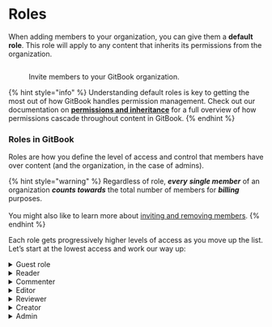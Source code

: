 # Roles

When adding members to your organization, you can give them a **default role**. This role will apply to any content that inherits its permissions from the organization.

<figure><img src="../../.gitbook/assets/invite-members (1).png" alt=""><figcaption><p>Invite members to your GitBook organization.</p></figcaption></figure>

{% hint style="info" %}
Understanding default roles is key to getting the most out of how GitBook handles permission management. Check out our documentation on [**permissions and inheritance**](permissions-and-inheritance.md) for a full overview of how permissions cascade throughout content in GitBook.
{% endhint %}

### Roles in GitBook

Roles are how you define the level of access and control that members have over content (and the organization, in the case of admins).

{% hint style="warning" %}
Regardless of role, _**every**_ _**single member**_ of an organization _**counts towards**_ the total number of members for _**billing**_ purposes.\
\
You might also like to learn more about [inviting and removing members](invite-members-to-your-organization.md).
{% endhint %}

Each role gets progressively higher levels of access as you move up the list. Let’s start at the lowest access and work our way up:

<details>

<summary>Guest role</summary>

The guest role is a very specific role in GitBook. Guests are members that have **no default organization role**. A guest acts as a standard user in every other regard, they just need to have their permissions set explicitly at a content level.

Inviting a guest to the organization means that they’ll only ever see content they’ve been directly added to. This is great if you want to add external stakeholders or contractors to your organization, but don’t want to worry about giving them access to any content by default.

**Please note that guest members, as with all other members, count towards the total number of members in an organization for billing purposes.**

</details>

<details>

<summary>Reader</summary>

A reader is the most basic role in GitBook: it gives read-only access.

**Reader seats are paid for organizations on all plans**.

</details>

<details>

<summary>Commenter</summary>

Commenters have the same read-only access as readers, but they’re also able to leave comments against content and spaces (find our more about how that works in our [comments](../../collaboration/comments-discussion.md) documentation).

**Commenter is one of our two advanced member roles, available only on the Pro or Enterprise plan.**

</details>

<details>

<summary>Editor</summary>

Editors are able to read and comment, just like a commenter, but they’re also able to edit content in a couple of ways. Firstly, for spaces that are **open** for [live edits](../../content-editor/editing-content/live-edits.md), editors can edit the content directly. Secondly, for spaces that have live edits **locked**, editors can create and submit [change requests](../../collaboration/change-requests.md). Editors cannot merge change requests.

</details>

<details>

<summary>Reviewer</summary>

Reviewers have all the same permissions as an editor however, they can also merge their own and others’ change requests.

**Reviewer is one of our two advanced member roles, available only on the Pro or Enterprise plan.**

</details>

<details>

<summary>Creator</summary>

Creators are essentially content-level admins. They can create, delete, and publish spaces and collections; manage permissions at a content level.

If a creator is also a creator or admin in another GitBook organization, they have the ability to move content between organizations.

</details>

<details>

<summary>Admin</summary>

An admin is like a super-user for your organization – they have full access! Set someone as an admin if you’re comfortable with them making changes that can impact billing, managing members, and generally just being in control of all areas of the organization.

If an admin is also a creator or admin in another GitBook organization, they have the ability to move content between organizations.

</details>
